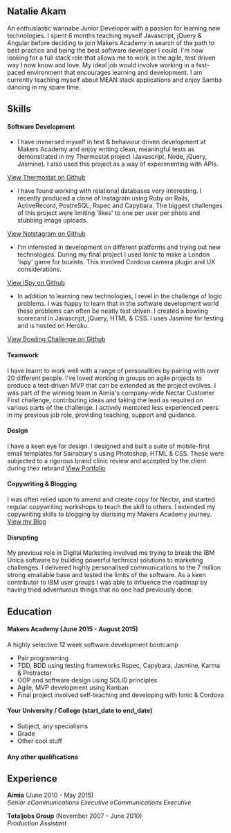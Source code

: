 ## Natalie Akam

An enthusiastic wannabe Junior Developer with a passion for learning new technologies. I spent 6 months teaching myself Javascript, jQuery & Angular before deciding to join Makers Academy in search of the path to best practice and being the best software developer I could. I'm now looking for a full stack role that allows me to work in the agile, test driven way I now know and love. My ideal job would involve working in a fast-paced environment that encourages learning and development. I am currently teaching myself about MEAN stack applications and enjoy Samba dancing in my spare time.

## Skills

#### Software Development

- I have immersed myself in test & behaviour driven development at Makers Academy and enjoy writing clean, meaningful tests as demonstrated in my Thermostat project (Javascript, Node, jQuery, Jasmine). I also used this project as a way of experimenting with APIs.

[View Thermostat on Github](https://github.com/natstar93/Thermostat-day3/blob/master/spec/ThermostatSpec.js)


- I have found working with relational databases very interesting. I recently produced a clone of Instagram using Ruby on Rails, ActiveRecord, PostreSQL, Rspec and Capybara. The biggest challenges of this project were limiting 'likes' to one per user per photo and stubbing image uploads.

[View Natstagram on Github](https://github.com/natstar93/instagram-challenge)

- I'm interested in development on different platforms and trying out new technologies. During my final project I used Ionic to make a London 'ispy' game for tourists. This involved Cordova camera plugin and UX considerations.

[View iSpy on Github](https://github.com/natstar93/ispy-game)

- In addition to learning new technologies, I revel in the challenge of logic problems. I was happy to learn that in the software development world these problems can often be neatly test driven. I created a bowling scorecard in Javascript, jQuery, HTML & CSS. I uses Jasmine for testing and is hosted on Heroku.

[View Bowling Challenge on Github](https://github.com/natstar93/bowling-challenge)

#### Teamwork

I have learnt to work well with a range of personalities by pairing with over 20 different people. I've loved working in groups on agile projects to produce a test-driven MVP that can be extended as the project evolves. I was part of the winning team in Aimia's company-wide Nectar Customer First challenge, contributing ideas and taking the lead as required on various parts of the challenge. I actively mentored less experienced peers in my previous job role, providing teaching, support and guidance.

#### Design 

I have a keen eye for design. I designed and built a suite of mobile-first email templates for Sainsbury's using Photoshop, HTML & CSS. These were subjected to a rigorous brand clinic review and accepted by the client during their rebrand 
[View Portfolio](http://www.natalie-akam.com/portfolio.html)

#### Copywriting & Blogging

I was often relied upon to amend and create copy for Nectar, and started regular copywriting workshops to teach the skill to others. I extended my copywriting skills to blogging by diarising my Makers Academy journey.
[View my Blog](http://natstar93.github.io)

#### Disrupting

My previous role in Digital Marketing involved me trying to break the IBM Unica software by building powerful technical solutions to marketing challenges. I delivered highly personalised communications to the 7 million strong emailable base and tested the limits of the software. As a keen contributor to IBM user groups I was able to influence the roadmap by having tried adventurous things that no one had previously done.


## Education

#### Makers Academy (June 2015 - August 2015)

A highly selective 12 week software development bootcamp

- Pair programming 
- TDD, BDD using testing frameworks Rspec, Capybara, Jasmine, Karma & Protractor
- OOP and software design using SOLID principles
- Agile, MVP development using Kanban
- Final project involved self-teaching and developing with Ionic & Cordova


#### Your University / College (start_date to end_date)

- Subject, any specialisms
- Grade
- Other cool stuff

#### Any other qualifications

## Experience

**Aimia** (June 2010 - May 2015)    
*Senior eCommunications Executive*
*eCommunications Executive*

**Totaljobs Group** (November 2007 - June 2010)   
*Production Assistant*  
